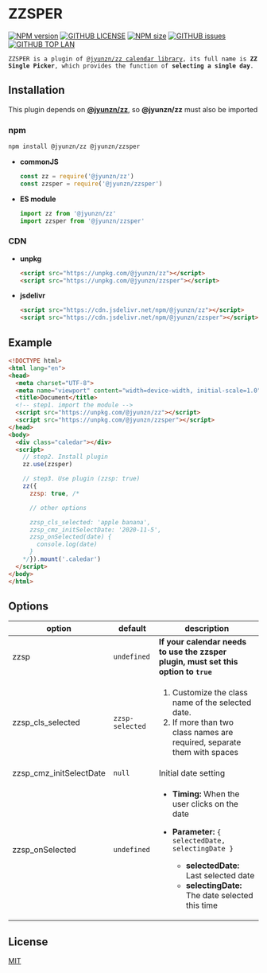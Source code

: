 # ZZSPER

[![NPM version](https://img.shields.io/npm/v/@jyunzn/zzsper?color=red&style=plastic)](https://www.npmjs.com/package/@jyunzn/zzsper) 
[![GITHUB LICENSE](https://img.shields.io/github/license/jyunzn/zzsper?color=orange&style=plastic)](https://github.com/jyunzn/zzsper/blob/master/LICENSE)
[![NPM size](https://img.shields.io/bundlephobia/min/@jyunzn/zzsper?color=yellow&style=plastic)](https://www.npmjs.com/package/@jyunzn/zzsper)
[![GITHUB issues](https://img.shields.io/github/issues/jyunzn/zzsper?color=green&style=plastic)](https://github.com/jyunzn/zzsper/issues)
[![GITHUB TOP LAN](https://img.shields.io/github/languages/top/jyunzn/zzsper?color=blue&style=plastic)](https://github.com/jyunzn/zzsper)

<p>
  <code>ZZSPER is a plugin of <a href="https://www.npmjs.com/package/@jyunzn/zz">@jyunzn/zz calendar library</a>, its full name is <strong>ZZ Single Picker</strong>, which provides the function of <strong>selecting a single day</strong>.</code>
</p>


## Installation

This plugin depends on **[@jyunzn/zz](https://www.npmjs.com/package/@jyunzn/zz)**, so **@jyunzn/zz** must also be imported

### npm

```bash
npm install @jyunzn/zz @jyunzn/zzsper
```

- **commonJS**

  ```javascript
  const zz = require('@jyunzn/zz')
  const zzsper = require('@jyunzn/zzsper')
  ```

- **ES module**

  ```javascript
  import zz from '@jyunzn/zz'
  import zzsper from '@jyunzn/zzsper'
  ```

### CDN
- **unpkg**

  ```html
  <script src="https://unpkg.com/@jyunzn/zz"></script>
  <script src="https://unpkg.com/@jyunzn/zzsper"></script>
  ```

- **jsdelivr**

  ```html
  <script src="https://cdn.jsdelivr.net/npm/@jyunzn/zz"></script>
  <script src="https://cdn.jsdelivr.net/npm/@jyunzn/zzsper"></script>
  ```

## Example

```html
<!DOCTYPE html>
<html lang="en">
<head>
  <meta charset="UTF-8">
  <meta name="viewport" content="width=device-width, initial-scale=1.0">
  <title>Document</title>
  <!-- step1. import the module -->
  <script src="https://unpkg.com/@jyunzn/zz"></script>
  <script src="https://unpkg.com/@jyunzn/zzsper"></script>
</head>
<body>
  <div class="caledar"></div>
  <script>
    // step2. Install plugin
    zz.use(zzsper)

    // step3. Use plugin (zzsp: true)
    zz({ 
      zzsp: true, /*

      // other options

      zzsp_cls_selected: 'apple banana',
      zzsp_cmz_initSelectDate: '2020-11-5',
      zzsp_onSelected(date) {
        console.log(date)
      }
    */}).mount('.caledar')
  </script>
</body>
</html>
```


## Options

option                  | default         | description
------------------------|-----------------|---------------------
zzsp                    | `undefined`     | **If your calendar needs to use the zzsper plugin, must set this option to `true`**
zzsp_cls_selected       | `zzsp-selected` |  <ol><li>Customize the class name of the selected date.</li><li>If more than two class names  are required, separate them with spaces</li></ol>
zzsp_cmz_initSelectDate | `null`          | Initial date setting
zzsp_onSelected         | `undefined`     | <ul><li><strong>Timing:</strong> When the user clicks on the date</li><li><p><strong>Parameter:</strong> <code>{ selectedDate, selectingDate }</code></p><ul><li><strong>selectedDate:</strong> Last selected date</li><li><strong>selectingDate:</strong> The date selected this time</li></ul></li></ul>

## License

[MIT](LICENSE)